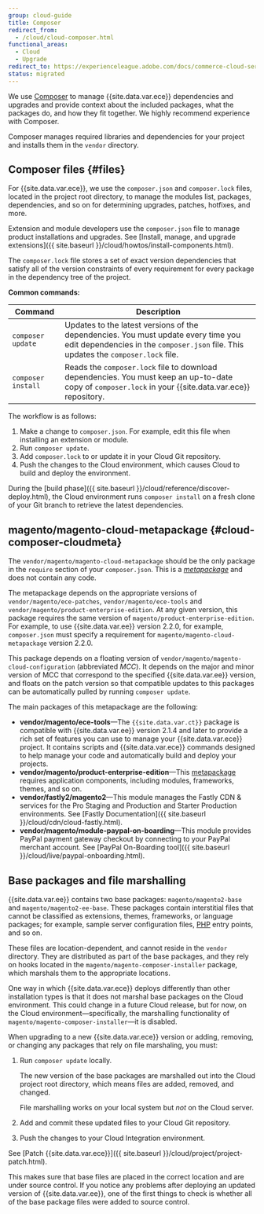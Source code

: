 ```yaml
---
group: cloud-guide
title: Composer
redirect_from:
  - /cloud/cloud-composer.html
functional_areas:
  - Cloud
  - Upgrade
redirect_to: https://experienceleague.adobe.com/docs/commerce-cloud-service/user-guide/develop/overview.html
status: migrated
---
```


We use [Composer](https://getcomposer.org/doc) to manage {{site.data.var.ece}} dependencies and upgrades and provide context about the included packages, what the packages do, and how they fit together. We highly recommend experience with Composer.

Composer manages required libraries and dependencies for your project and installs them in the `vendor` directory.

## Composer files {#files}

For {{site.data.var.ece}}, we use the `composer.json` and `composer.lock` files, located in the project root directory, to manage the modules list, packages, dependencies, and so on for determining upgrades, patches, hotfixes, and more.

Extension and module developers use the `composer.json` file to manage product installations and upgrades. See [Install, manage, and upgrade extensions]({{ site.baseurl }}/cloud/howtos/install-components.html).

The `composer.lock` file stores a set of exact version dependencies that satisfy all of the version constraints of every requirement for every package in the dependency tree of the project.

**Common commands:**

Command | Description
--- | ---
`composer update` | Updates to the latest versions of the dependencies. You must update every time you edit dependencies in the `composer.json` file. This updates the `composer.lock` file.
`composer install` | Reads the `composer.lock` file to download dependencies. You must keep an up-to-date copy of `composer.lock` in your {{site.data.var.ece}} repository.

The workflow is as follows:

1. Make a change to `composer.json`. For example, edit this file when installing an extension or module.
1. Run `composer update`.
1. Add `composer.lock` to or update it in your Cloud Git repository.
1. Push the changes to the Cloud environment, which causes Cloud to build and deploy the environment.

During the [build phase]({{ site.baseurl }}/cloud/reference/discover-deploy.html), the Cloud environment runs `composer install` on a fresh clone of your Git branch to retrieve the latest dependencies.

## magento/magento-cloud-metapackage {#cloud-composer-cloudmeta}

The `vendor/magento/magento-cloud-metapackage` should be the only package in the `require` section of your `composer.json`. This is a [_metapackage_](https://getcomposer.org/doc/04-schema.md#type) and does not contain any code.

The metapackage depends on the appropriate versions of `vendor/magento/ece-patches`, `vendor/magento/ece-tools` and `vendor/magento/product-enterprise-edition`. At any given version, this package requires the same version of `magento/product-enterprise-edition`. For example, to use {{site.data.var.ee}} version 2.2.0, for example, `composer.json` must specify a requirement for `magento/magento-cloud-metapackage` version 2.2.0.

This package depends on a floating version of `vendor/magento/magento-cloud-configuration` (abbreviated _MCC_). It depends on the major and minor version of MCC that correspond to the specified {{site.data.var.ee}} version, and floats on the patch version so that compatible updates to this packages can be automatically pulled by running `composer update`.

The main packages of this metapackage are the following:

-  **vendor/magento/ece-tools**—The `{{site.data.var.ct}}` package is compatible with {{site.data.var.ee}} version 2.1.4 and later to provide a rich set of features you can use to manage your {{site.data.var.ece}} project. It contains scripts and {{site.data.var.ece}} commands designed to help manage your code and automatically build and deploy your projects.
-  **vendor/magento/product-enterprise-edition**—This [metapackage](https://glossary.magento.com/metapackage) requires application components, including modules, frameworks, themes, and so on.
-  **vendor/fastly2/magento2**—This module manages the Fastly CDN & services for the Pro Staging and Production and Starter Production environments. See [Fastly Documentation]({{ site.baseurl }}/cloud/cdn/cloud-fastly.html).
-  **vendor/magento/module-paypal-on-boarding**—This module provides PayPal payment gateway checkout by connecting to your PayPal merchant account. See [PayPal On-Boarding tool]({{ site.baseurl }}/cloud/live/paypal-onboarding.html).

## Base packages and file marshalling

{{site.data.var.ee}} contains two base packages: `magento/magento2-base` and `magento/magento2-ee-base`. These packages contain interstitial files that cannot be classified as extensions, themes, frameworks, or language packages; for example, sample server configuration files, [PHP](https://glossary.magento.com/php) entry points, and so on.

These files are location-dependent, and cannot reside in the `vendor` directory. They are distributed as part of the base packages, and they rely on hooks located in the `magento/magento-composer-installer` package, which marshals them to the appropriate locations.

One way in which {{site.data.var.ece}} deploys differently than other installation types is that it does not marshal base packages on the Cloud environment. This could change in a future Cloud release, but for now, on the Cloud environment—specifically, the marshalling functionality of `magento/magento-composer-installer`—it is disabled.

When upgrading to a new {{site.data.var.ece}} version or adding, removing, or changing any packages that rely on file marshaling, you must:

1. Run `composer update` locally.

   The new version of the base packages are marshalled out into the Cloud project root directory, which means files are added, removed, and changed.

   File marshalling works on your local system but _not_ on the Cloud server.

1. Add and commit these updated files to your Cloud Git repository.
1. Push the changes to your Cloud Integration environment.

See [Patch {{site.data.var.ece}}]({{ site.baseurl }}/cloud/project/project-patch.html).

This makes sure that base files are placed in the correct location and are under source control. If you notice any problems after deploying an updated version of {{site.data.var.ee}}, one of the first things to check is whether all of the base package files were added to source control.
